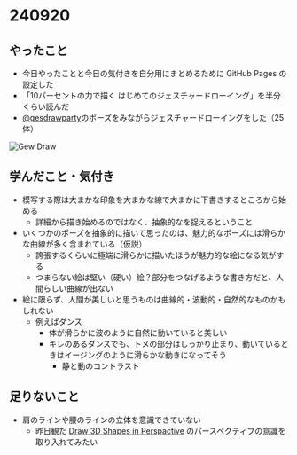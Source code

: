 # 240920


## やったこと

- 今日やったことと今日の気付きを自分用にまとめるために GitHub Pages の設定した
- 「10パーセントの力で描く はじめてのジェスチャードローイング」を半分くらい読んだ
- [@gesdrawparty](https://www.youtube.com/@GESDRAWPARTY)のポーズをみながらジェスチャードローイングをした（25体）

![Gew Draw](/devlog/assets/images/240920.jpg)


## 学んだこと・気付き

- 模写する際は大まかな印象を大まかな線で大まかに下書きするところから始める
  - 詳細から描き始めるのではなく、抽象的なを捉えるということ
- いくつかのポーズを抽象的に描いて思ったのは、魅力的なポーズには滑らかな曲線が多く含まれている（仮説）
  - 誇張するくらいに極端に滑らかに描いたほうが魅力的な絵になる気がする
  - つまらない絵は堅い（硬い）絵？部分をつなげるような書き方だと、人間らしい曲線が出ない
- 絵に限らず、人間が美しいと思うものは曲線的・波動的・自然的なものかもしれない
  - 例えばダンス
    - 体が滑らかに波のように自然に動いていると美しい
    - キレのあるダンスでも、トメの部分はしっかり止まり、動いているときはイージングのように滑らかな動きになってそう
      - 静と動のコントラスト


## 足りないこと

- 肩のラインや腰のラインの立体を意識できていない
  - 昨日観た [Draw 3D Shapes in Perspactive](https://www.youtube.com/watch?v=CbYBtvygBiQ) のパースペクティブの意識を取り入れてみたい 
